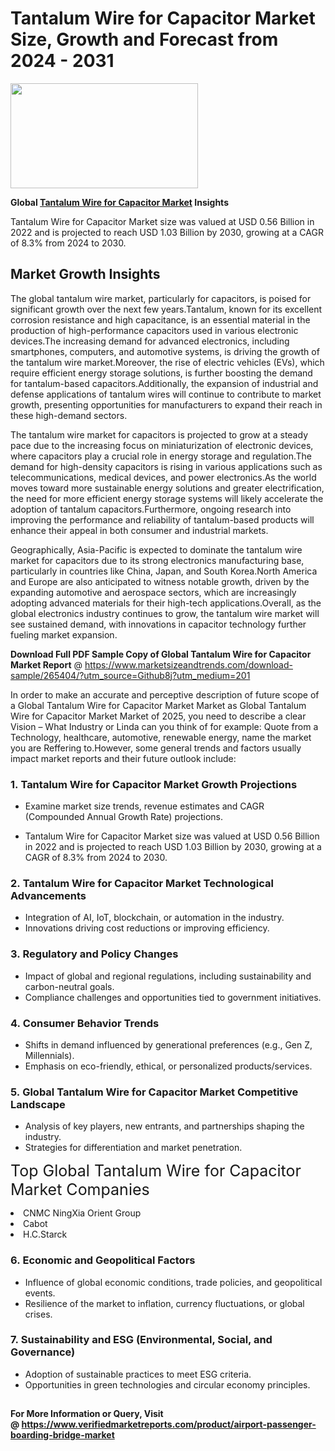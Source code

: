 <H1>Tantalum Wire for Capacitor Market Size, Growth and Forecast from 2024 - 2031</H1><img class="aligncenter size-medium wp-image-584254" src="https://thirdeyenews.in/wp-content/uploads/2024/09/Global-Market-Research-300x168.jpeg" alt="" width="300" height="168" /><p><strong>Global&nbsp;<a href="https://www.marketsizeandtrends.com/download-sample/265404/?utm_source=Github8j?utm_medium=201">Tantalum Wire for Capacitor Market</a> Insights</strong></p><p>Tantalum Wire for Capacitor Market size was valued at USD 0.56 Billion in 2022 and is projected to reach USD 1.03 Billion by 2030, growing at a CAGR of 8.3% from 2024 to 2030.</p><p><h2>Market Growth Insights</h2> <p>The global tantalum wire market, particularly for capacitors, is poised for significant growth over the next few years.Tantalum, known for its excellent corrosion resistance and high capacitance, is an essential material in the production of high-performance capacitors used in various electronic devices.The increasing demand for advanced electronics, including smartphones, computers, and automotive systems, is driving the growth of the tantalum wire market.Moreover, the rise of electric vehicles (EVs), which require efficient energy storage solutions, is further boosting the demand for tantalum-based capacitors.Additionally, the expansion of industrial and defense applications of tantalum wires will continue to contribute to market growth, presenting opportunities for manufacturers to expand their reach in these high-demand sectors.</p> <p>The tantalum wire market for capacitors is projected to grow at a steady pace due to the increasing focus on miniaturization of electronic devices, where capacitors play a crucial role in energy storage and regulation.The demand for high-density capacitors is rising in various applications such as telecommunications, medical devices, and power electronics.As the world moves toward more sustainable energy solutions and greater electrification, the need for more efficient energy storage systems will likely accelerate the adoption of tantalum capacitors.Furthermore, ongoing research into improving the performance and reliability of tantalum-based products will enhance their appeal in both consumer and industrial markets.</p> <p>Geographically, Asia-Pacific is expected to dominate the tantalum wire market for capacitors due to its strong electronics manufacturing base, particularly in countries like China, Japan, and South Korea.North America and Europe are also anticipated to witness notable growth, driven by the expanding automotive and aerospace sectors, which are increasingly adopting advanced materials for their high-tech applications.Overall, as the global electronics industry continues to grow, the tantalum wire market will see sustained demand, with innovations in capacitor technology further fueling market expansion.</p> <p><span class=""><strong>Download Full PDF Sample Copy of Global Tantalum Wire for Capacitor Market Report</strong> @ <a href="https://www.marketsizeandtrends.com/download-sample/265404/?utm_source=Github8j?utm_medium=201" target="_blank">https://www.marketsizeandtrends.com/download-sample/265404/?utm_source=Github8j?utm_medium=201</a></span></p><p>In order to make an accurate and perceptive description of future scope of a Global&nbsp;Tantalum Wire for Capacitor Market Market as Global&nbsp;Tantalum Wire for Capacitor Market Market of 2025, you need to describe a clear Vision &ndash; What Industry or Linda can you think of for example: Quote from a Technology, healthcare, automotive, renewable energy, name the market you are Reffering to.However, some general trends and factors usually impact market reports and their future outlook include:</p><h3>1.&nbsp;<strong>Tantalum Wire for Capacitor Market Growth Projections</strong></h3><ul><li>Examine market size trends, revenue estimates and CAGR (Compounded Annual Growth Rate) projections.</li><li><p>Tantalum Wire for Capacitor Market size was valued at USD 0.56 Billion in 2022 and is projected to reach USD 1.03 Billion by 2030, growing at a CAGR of 8.3% from 2024 to 2030.</p></li></ul><h3>2.&nbsp;<strong>Tantalum Wire for Capacitor Market Technological Advancements</strong></h3><ul><li>Integration of AI, IoT, blockchain, or automation in the industry.</li><li>Innovations driving cost reductions or improving efficiency.</li></ul><h3>3.&nbsp;<strong>Regulatory and Policy Changes</strong></h3><ul><li>Impact of global and regional regulations, including sustainability and carbon-neutral goals.</li><li>Compliance challenges and opportunities tied to government initiatives.</li></ul><h3>4.&nbsp;<strong>Consumer Behavior Trends</strong></h3><ul><li>Shifts in demand influenced by generational preferences (e.g., Gen Z, Millennials).</li><li>Emphasis on eco-friendly, ethical, or personalized products/services.</li></ul><h3>5.&nbsp;<strong>Global Tantalum Wire for Capacitor Market Competitive Landscape</strong></h3><ul><li>Analysis of key players, new entrants, and partnerships shaping the industry.</li><li>Strategies for differentiation and market penetration.</li></ul><p data-pm-slice="1 1 []"><span style="color: inherit; font-family: inherit; font-size: 25px;">Top Global Tantalum Wire for Capacitor Market Companies</span></p><div class="" data-test-id=""><p><li>CNMC NingXia Orient Group</li><li> Cabot</li><li> H.C.Starck</li></p></div><h3>6.&nbsp;<strong>Economic and Geopolitical Factors</strong></h3><ul><li>Influence of global economic conditions, trade policies, and geopolitical events.</li><li>Resilience of the market to inflation, currency fluctuations, or global crises.</li></ul><h3>7.&nbsp;<strong>Sustainability and ESG (Environmental, Social, and Governance)</strong></h3><ul><li>Adoption of sustainable practices to meet ESG criteria.</li><li>Opportunities in green technologies and circular economy principles.</li></ul><h2><strong style="font-size: 14px;">For More Information or Query, Visit @&nbsp;</strong><a style="background-color: #ffffff; font-size: 14px;" href="https://www.marketsizeandtrends.com/report/tantalum-wire-for-capacitor-market/" target="_blank">https://www.verifiedmarketreports.com/product/airport-passenger-boarding-bridge-market</a></h2>